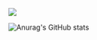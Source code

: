 ![](https://i.ibb.co/5WfTvGT/Purple-Modern-Digital-Marketing-Banner.jpg)




![Anurag's GitHub stats](https://github-readme-stats.vercel.app/api?username=&show_icons=true)



